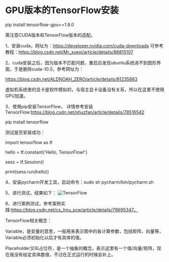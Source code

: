 # GPU版本的TensorFlow安装

pip install tensorflow-gpu==1.8.0

需注意CUDA版本和TensorFlow版本的适配。

1、安装cuda，网址为：https://developer.nvidia.com/cuda-downloads
可参考教程：https://blog.csdn.net/Mr_xuexi/article/details/88815107

2、cuda安装之后，因为版本不匹配问题，重启后发现ubuntu系统进不到图形界面，于是删除cuda-10.0，参考网址为：

https://blog.csdn.net/ALDNOAH_ZERO/article/details/81235863

虚拟机系统里的显卡是软件模拟的，与宿主显卡设备没有关系，所以在这里不使用GPU加速。

3、使用pip安装TensorFlow，
详情参考安装TensorFlow:https://blog.csdn.net/shuzfan/article/details/78516542

pip install tensorflow

测试是否安装成功：

import tensorflow as tf

hello = tf.constant('Hello, TensorFlow!')

sess = tf.Session()

print(sess.run(hello))

4、安装pycharm开发工具，启动命令：sudo sh pycharm/bin/pycharm.sh

5、进行测试，结果如下：
![TensorFlow](https://github.com/EnernityTwinkle/Tutorial-Summarization/blob/master/python-config/images/tensorflow1.png)
 
6、进行案例测试，参考案例实践:https://blog.csdn.net/cs_hnu_scw/article/details/79695347。

TensorFlow相关概念：

Variable，是变量的意思，一般用来表示图中的各计算参数，包括矩阵，向量等，Variable必须初始化以后才有具体的值。

Placeholder又叫占位符，是一个抽象的概念。表示这里有一个值/向量/矩阵，现在我没有给定具体数值，不过在正式运行的时候会补上。


